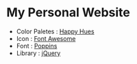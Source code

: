 # My Personal Website

* Color Paletes : [Happy Hues](https://www.happyhues.co/palettes/15)
* Icon : [Font Awesome](https://fontawesom.com)
* Font : [Poppins](https://fonts.google.com/specimen/Poppins)
* Library : [jQuery](https://jquery.com/download/)
